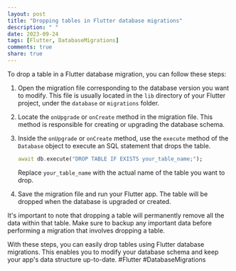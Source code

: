 ```yaml
---
layout: post
title: "Dropping tables in Flutter database migrations"
description: " "
date: 2023-09-24
tags: [Flutter, DatabaseMigrations]
comments: true
share: true
---
```


To drop a table in a Flutter database migration, you can follow these steps:

1. Open the migration file corresponding to the database version you want to modify. This file is usually located in the `lib` directory of your Flutter project, under the `database` or `migrations` folder.

2. Locate the `onUpgrade` or `onCreate` method in the migration file. This method is responsible for creating or upgrading the database schema.

3. Inside the `onUpgrade` or `onCreate` method, use the `execute` method of the `Database` object to execute an SQL statement that drops the table. 

   ```dart
   await db.execute("DROP TABLE IF EXISTS your_table_name;");
   ```

   Replace `your_table_name` with the actual name of the table you want to drop.

4. Save the migration file and run your Flutter app. The table will be dropped when the database is upgraded or created.

It's important to note that dropping a table will permanently remove all the data within that table. Make sure to backup any important data before performing a migration that involves dropping a table.

With these steps, you can easily drop tables using Flutter database migrations. This enables you to modify your database schema and keep your app's data structure up-to-date. #Flutter #DatabaseMigrations